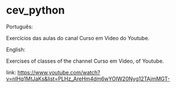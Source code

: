 # cev_python

Português:

Exercícios das aulas do canal Curso em Video do Youtube.

English:


Exercises of classes of the channel Curso em Video, of Youtube.

link:
https://www.youtube.com/watch?v=nIHq1MtJaKs&list=PLHz_AreHm4dm6wYOIW20Nyg12TAjmMGT-
